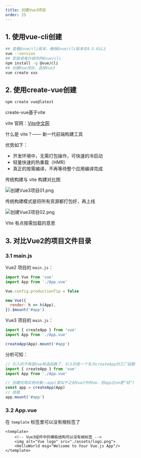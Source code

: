 ```yaml
---
title: 创建Vue3项目
order: 25
---
```


## 1. 使用vue-cli创建

```bash
## 查看@vue/cli版本，确保@vue/cli版本在4.5.0以上
vue --version
## 安装或者升级你的@vue/cli
npm install -g @vue/cli
## 创建Vue项目，选择Vue3
vue create xxx
```

## 2. 使用create-vue创建

```bash
npm create vue@latest
```

create-vue基于vite

vite 官网：[Vite中文网](https://vitejs.cn/)

什么是 vite？—— 新一代前端构建工具

优势如下：
- 开发环境中，无需打包操作，可快速的冷启动
- 轻量快速的热重载（HMR）
- 真正的按需编译，不再等待整个应用编译完成

传统构建与 vite 构建对比图

![创建Vue3项目01.png](https://zhf-picture.oss-cn-qingdao.aliyuncs.com/my-img/创建Vue3项目01.png)

传统构建模式是将所有资源都打包好，再上线

![创建Vue3项目02.png](https://zhf-picture.oss-cn-qingdao.aliyuncs.com/my-img/创建Vue3项目02.png)

Vite 有点按需加载的意思

## 3. 对比Vue2的项目文件目录

### 3.1 main.js 

Vue2 项目的 `main.js`：

```js
import Vue from 'vue'
import App from './App.vue'

Vue.config.productionTip = false

new Vue({
  render: h => h(App),
}).$mount('#app')
```

Vue3 项目的 `main.js`：

```js
import { createApp } from 'vue'
import App from './App.vue'

createApp(App).mount('#app')
```

分析可知：

```js
// 引入的不再是Vue构造函数了，引入的是一个名为createApp的工厂函数
import { createApp } from 'vue'
import App from './App.vue'

// 创建应用实例对象——app(类似于之前Vue2中的vm，但app比vm更“轻”)
const app = createApp(App)
// 挂载
app.mount('#app')
```

### 3.2 App.vue

在 `template` 标签里可以没有根标签了

```vue
<template>
	<!-- Vue3组件中的模板结构可以没有根标签 -->
	<img alt="Vue logo" src="./assets/logo.png">
	<HelloWorld msg="Welcome to Your Vue.js App"/>
</template>
```
